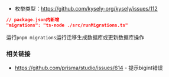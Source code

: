 - 枚举类型：<https://github.com/kysely-org/kysely/issues/112>

```json
// package.json内新增
"migrations": "ts-node ./src/runMigrations.ts"
```

运行`pnpm migrations`运行迁移生成数据库或更新数据库操作


### 相关链接

- <https://github.com/prisma/studio/issues/614> - 提示bigint错误